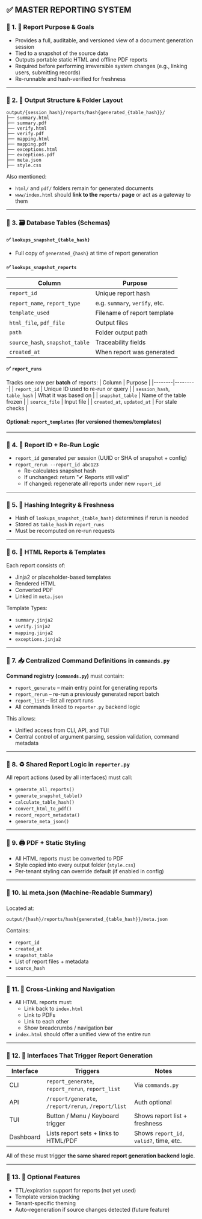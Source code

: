 ## ✅ MASTER REPORTING SYSTEM

### 🔹 1. 📄 **Report Purpose & Goals**

- Provides a full, auditable, and versioned view of a document generation session
- Tied to a snapshot of the source data
- Outputs portable static HTML and offline PDF reports
- Required before performing irreversible system changes (e.g., linking users, submitting records)
- Re-runnable and hash-verified for freshness

---

### 🔹 2. 📁 **Output Structure & Folder Layout**

```
output/{session_hash}/reports/hash{generated_{table_hash}}/
├── summary.html
├── summary.pdf
├── verify.html
├── verify.pdf
├── mapping.html
├── mapping.pdf
├── exceptions.html
├── exceptions.pdf
├── meta.json
├── style.css
```

Also mentioned:
- `html/` and `pdf/` folders remain for generated documents
- `www/index.html` should **link to the `reports/` page** or act as a gateway to them

---

### 🔹 3. 🗃️ **Database Tables (Schemas)**

#### ✅ `lookups_snapshot_{table_hash}`
- Full copy of `generated_{hash}` at time of report generation

#### ✅ `lookups_snapshot_reports`
| Column | Purpose |
|--------|---------|
| `report_id` | Unique report hash |
| `report_name`, `report_type` | e.g. `summary`, `verify`, etc. |
| `template_used` | Filename of report template |
| `html_file`, `pdf_file` | Output files |
| `path` | Folder output path |
| `source_hash`, `snapshot_table` | Traceability fields |
| `created_at` | When report was generated |

#### ✅ `report_runs`
Tracks one row per **batch** of reports:
| Column | Purpose |
|--------|---------|
| `report_id` | Unique ID used to re-run or query |
| `session_hash`, `table_hash` | What it was based on |
| `snapshot_table` | Name of the table frozen |
| `source_file` | Input file |
| `created_at`, `updated_at` | For stale checks |

#### Optional: `report_templates` (for versioned themes/templates)

---

### 🔹 4. 📌 **Report ID + Re-Run Logic**

- `report_id` generated per session (UUID or SHA of snapshot + config)
- `report_rerun --report_id abc123`
  - Re-calculates snapshot hash
  - If unchanged: return "✔ Reports still valid"
  - If changed: regenerate all reports under new `report_id`

---

### 🔹 5. 🧠 **Hashing Integrity & Freshness**

- Hash of `lookups_snapshot_{table_hash}` determines if rerun is needed
- Stored as `table_hash` in `report_runs`
- Must be recomputed on re-run requests

---

### 🔹 6. 🧾 **HTML Reports & Templates**

Each report consists of:
- Jinja2 or placeholder-based templates
- Rendered HTML
- Converted PDF
- Linked in `meta.json`

Template Types:
- `summary.jinja2`
- `verify.jinja2`
- `mapping.jinja2`
- `exceptions.jinja2`

---

### 🔹 7. 📥 **Centralized Command Definitions in `commands.py`**

**Command registry (`commands.py`)** must contain:
- `report_generate` – main entry point for generating reports
- `report_rerun` – re-run a previously generated report batch
- `report_list` – list all report runs
- All commands linked to `reporter.py` backend logic

This allows:
- Unified access from CLI, API, and TUI
- Central control of argument parsing, session validation, command metadata

---

### 🔹 8. ♻️ **Shared Report Logic in `reporter.py`**

All report actions (used by all interfaces) must call:
- `generate_all_reports()`
- `generate_snapshot_table()`
- `calculate_table_hash()`
- `convert_html_to_pdf()`
- `record_report_metadata()`
- `generate_meta_json()`

---

### 🔹 9. 🖨️ **PDF + Static Styling**

- All HTML reports must be converted to PDF
- Style copied into every output folder (`style.css`)
- Per-tenant styling can override default (if enabled in config)

---

### 🔹 10. 📊 **meta.json (Machine-Readable Summary)**

Located at:
```
output/{hash}/reports/hash{generated_{table_hash}}/meta.json
```

Contains:
- `report_id`
- `created_at`
- `snapshot_table`
- List of report files + metadata
- `source_hash`

---

### 🔹 11. 🔗 **Cross-Linking and Navigation**

- All HTML reports must:
  - Link back to `index.html`
  - Link to PDFs
  - Link to each other
  - Show breadcrumbs / navigation bar
- `index.html` should offer a unified view of the entire run

---

### 🔹 12. 🔁 **Interfaces That Trigger Report Generation**

| Interface | Triggers | Notes |
|-----------|----------|-------|
| CLI       | `report_generate`, `report_rerun`, `report_list` | Via `commands.py` |
| API       | `/report/generate`, `/report/rerun`, `/report/list` | Auth optional |
| TUI       | Button / Menu / Keyboard trigger | Shows report list + freshness |
| Dashboard | Lists report sets + links to HTML/PDF | Shows `report_id`, `valid?`, time, etc. |

All of these must trigger **the same shared report generation backend logic**.

---

### 🔹 13. 🧰 Optional Features

- TTL/expiration support for reports (not yet used)
- Template version tracking
- Tenant-specific theming
- Auto-regeneration if source changes detected (future feature)
